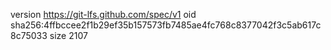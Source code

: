 version https://git-lfs.github.com/spec/v1
oid sha256:4ffbccee2f1b29ef35b157573fb7485ae4fc768c8377042f3c5ab617c8c75033
size 2107
